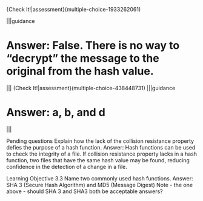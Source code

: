 {Check It!|assessment}(multiple-choice-1933262061)

|||guidance
# Answer: False. There is no way to “decrypt” the message to the original from the hash value.
|||
{Check It!|assessment}(multiple-choice-438448731)
|||guidance
# Answer: a, b, and d
|||

Pending questions
Explain how the lack of the collision resistance property defies the purpose of a hash function.
Answer: Hash functions can be used to check the integrity of a file. If collision resistance property lacks in a hash function, two files that have the same hash value may be found, reducing confidence in the detection of a change in a file. 

Learning Objective 3.3
Name two commonly used hash functions.
Answer: SHA 3 (Secure Hash Algorithm) and MD5 (Message Digest)
Note - the one above - should SHA 3 and SHA3 both be acceptable answers?

